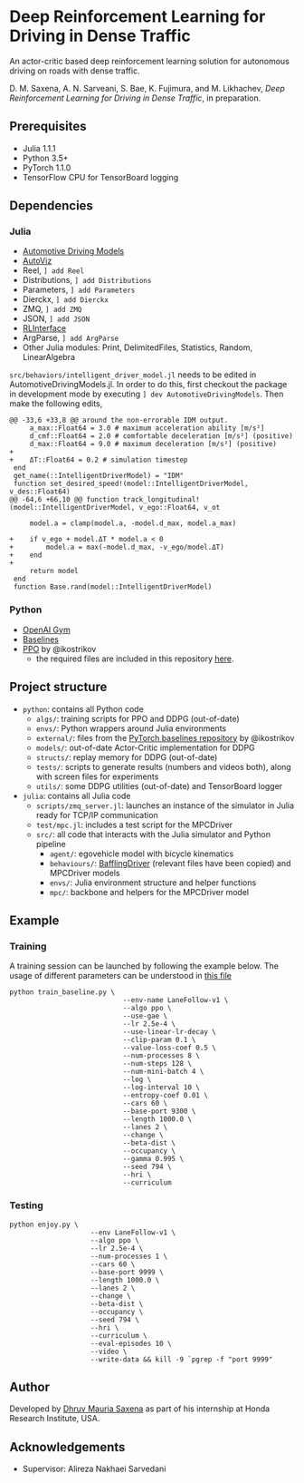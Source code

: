 # Deep Reinforcement Learning for Driving in Dense Traffic
An actor-critic based deep reinforcement learning solution for autonomous driving on roads with dense traffic.

D. M. Saxena, A. N. Sarveani, S. Bae, K. Fujimura, and M. Likhachev, _Deep Reinforcement Learning for Driving in Dense Traffic_, in preparation.

## Prerequisites
- Julia 1.1.1
- Python 3.5+
- PyTorch 1.1.0
- TensorFlow CPU for TensorBoard logging

## Dependencies

### Julia
- [Automotive Driving Models](https://github.com/sisl/AutomotiveDrivingModels.jl/)
- [AutoViz](https://github.com/sisl/AutoViz.jl)
- Reel, `] add Reel`
- Distributions, `] add Distributions`
- Parameters, `] add Parameters`
- Dierckx, `] add Dierckx`
- ZMQ, `] add ZMQ`
- JSON, `] add JSON`
- [RLInterface](https://github.com/JuliaPOMDP/RLInterface.jl)
- ArgParse, `] add ArgParse`
- Other Julia modules: Print, DelimitedFiles, Statistics, Random, LinearAlgebra

`src/behaviors/intelligent_driver_model.jl` needs to be edited in AutomotiveDrivingModels.jl. In order to do this, first checkout the package in development mode by executing `] dev AutomotiveDrivingModels`. Then make the following edits,

```
@@ -33,6 +33,8 @@ around the non-errorable IDM output.
     a_max::Float64 = 3.0 # maximum acceleration ability [m/s²]
     d_cmf::Float64 = 2.0 # comfortable deceleration [m/s²] (positive)
     d_max::Float64 = 9.0 # maximum deceleration [m/s²] (positive)
+
+    ΔT::Float64 = 0.2 # simulation timestep
 end
 get_name(::IntelligentDriverModel) = "IDM"
 function set_desired_speed!(model::IntelligentDriverModel, v_des::Float64)
@@ -64,6 +66,10 @@ function track_longitudinal!(model::IntelligentDriverModel, v_ego::Float64, v_ot

     model.a = clamp(model.a, -model.d_max, model.a_max)

+    if v_ego + model.ΔT * model.a < 0
+        model.a = max(-model.d_max, -v_ego/model.ΔT)
+    end
+
     return model
 end
 function Base.rand(model::IntelligentDriverModel)
```

### Python
- [OpenAI Gym](https://github.com/openai/gym)
- [Baselines](https://github.com/openai/baselines)
- [PPO](https://github.com/ikostrikov/pytorch-a2c-ppo-acktr-gail) by @ikostrikov
    - the required files are included in this repository [here](./python/external/pytorch_baselines/).

## Project structure
- `python`: contains all Python code
    - `algs/`: training scripts for PPO and DDPG (out-of-date)
    - `envs/`: Python wrappers around Julia environments
    - `external/`: files from the [PyTorch baselines repository](https://github.com/ikostrikov/pytorch-a2c-ppo-acktr-gail) by @ikostrikov
    - `models/`: out-of-date Actor-Critic implementation for DDPG
    - `structs/`: replay memory for DDPG (out-of-date)
    - `tests/`: scripts to generate results (numbers and videos both), along with screen files for experiments
    - `utils/`: some DDPG utilities (out-of-date) and TensorBoard logger
- `julia`: contains all Julia code
    - `scripts/zmq_server.jl`: launches an instance of the simulator in Julia ready for TCP/IP communication
    - `test/mpc.jl`: includes a test script for the MPCDriver
    - `src/`: all code that interacts with the Julia simulator and Python pipeline
        - `agent/`: egovehicle model with bicycle kinematics
        - `behaviours/`: [BafflingDriver](https://github.com/honda-research-institute/NNMPC.jl/) (relevant files have been copied) and MPCDriver models
        - `envs/`: Julia environment structure and helper functions
        - `mpc/`: backbone and helpers for the MPCDriver model

## Example

### Training
A training session can be launched by following the example below. The usage of different parameters can be understood in [this file](./python/external/pytorch_baselines/a2c_ppo_acktr/arguments.py)
```
python train_baseline.py \
                            --env-name LaneFollow-v1 \
                            --algo ppo \
                            --use-gae \
                            --lr 2.5e-4 \
                            --use-linear-lr-decay \
                            --clip-param 0.1 \
                            --value-loss-coef 0.5 \
                            --num-processes 8 \
                            --num-steps 128 \
                            --num-mini-batch 4 \
                            --log \
                            --log-interval 10 \
                            --entropy-coef 0.01 \
                            --cars 60 \
                            --base-port 9300 \
                            --length 1000.0 \
                            --lanes 2 \
                            --change \
                            --beta-dist \
                            --occupancy \
                            --gamma 0.995 \
                            --seed 794 \
                            --hri \
                            --curriculum
```

### Testing
```
python enjoy.py \
                    --env LaneFollow-v1 \
                    --algo ppo \
                    --lr 2.5e-4 \
                    --num-processes 1 \
                    --cars 60 \
                    --base-port 9999 \
                    --length 1000.0 \
                    --lanes 2 \
                    --change \
                    --beta-dist \
                    --occupancy \
                    --seed 794 \
                    --hri \
                    --curriculum \
                    --eval-episodes 10 \
                    --video \
                    --write-data && kill -9 `pgrep -f "port 9999"
```

## Author

Developed by [Dhruv Mauria Saxena](mailto:dhruvsaxena@cmu.edu) as part of his internship at Honda Research
Institute, USA.

## Acknowledgements

- Supervisor: Alireza Nakhaei Sarvedani
